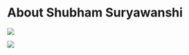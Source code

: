 # About Shubham Suryawanshi

![](https://komarev.com/ghpvc/?username=Shubham7819)

<a href="https://github.com/Shubham7819?tab=repositories">
  <img align="center" src="https://github-readme-stats.vercel.app/api/top-langs/?username=Shubham7819&theme=dark&hide_langs_below=1&bg_color=002366&icon_color=87ceeb&text_color=daf7dc&title_color=ffffff" />
</a>

<!--
**Shubham7819/Shubham7819** is a ✨ _special_ ✨ repository because its `README.md` (this file) appears on your GitHub profile.

Here are some ideas to get you started:

- 🔭 I’m currently working on ...
- 🌱 I’m currently learning ...
- 👯 I’m looking to collaborate on ...
- 🤔 I’m looking for help with ...
- 💬 Ask me about ...
- 📫 How to reach me: ...
- 😄 Pronouns: ...
- ⚡ Fun fact: ...
-->
